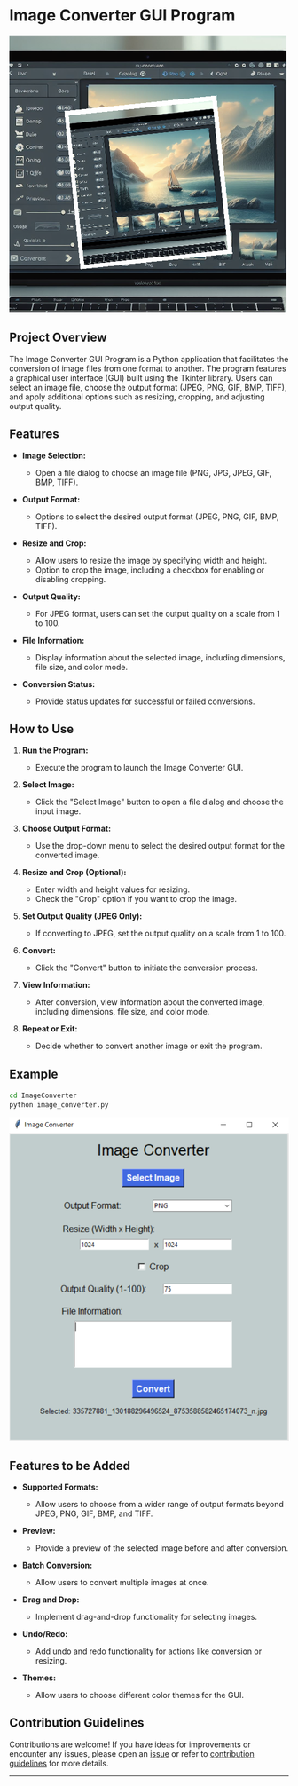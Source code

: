 # Image Converter GUI Program

![image converter](image-1.png)

## Project Overview

The Image Converter GUI Program is a Python application that facilitates the conversion of image files from one format to another. The program features a graphical user interface (GUI) built using the Tkinter library. Users can select an image file, choose the output format (JPEG, PNG, GIF, BMP, TIFF), and apply additional options such as resizing, cropping, and adjusting output quality.

## Features

- **Image Selection:**

  - Open a file dialog to choose an image file (PNG, JPG, JPEG, GIF, BMP, TIFF).

- **Output Format:**

  - Options to select the desired output format (JPEG, PNG, GIF, BMP, TIFF).

- **Resize and Crop:**

  - Allow users to resize the image by specifying width and height.
  - Option to crop the image, including a checkbox for enabling or disabling cropping.

- **Output Quality:**

  - For JPEG format, users can set the output quality on a scale from 1 to 100.

- **File Information:**

  - Display information about the selected image, including dimensions, file size, and color mode.

- **Conversion Status:**
  - Provide status updates for successful or failed conversions.

## How to Use

1. **Run the Program:**

   - Execute the program to launch the Image Converter GUI.

2. **Select Image:**

   - Click the "Select Image" button to open a file dialog and choose the input image.

3. **Choose Output Format:**

   - Use the drop-down menu to select the desired output format for the converted image.

4. **Resize and Crop (Optional):**

   - Enter width and height values for resizing.
   - Check the "Crop" option if you want to crop the image.

5. **Set Output Quality (JPEG Only):**

   - If converting to JPEG, set the output quality on a scale from 1 to 100.

6. **Convert:**

   - Click the "Convert" button to initiate the conversion process.

7. **View Information:**

   - After conversion, view information about the converted image, including dimensions, file size, and color mode.

8. **Repeat or Exit:**
   - Decide whether to convert another image or exit the program.

## Example

```bash
cd ImageConverter
python image_converter.py
```

![Output](image.png)

## Features to be Added

- **Supported Formats:**

  - Allow users to choose from a wider range of output formats beyond JPEG, PNG, GIF, BMP, and TIFF.

- **Preview:**

  - Provide a preview of the selected image before and after conversion.

- **Batch Conversion:**

  - Allow users to convert multiple images at once.

- **Drag and Drop:**

  - Implement drag-and-drop functionality for selecting images.

- **Undo/Redo:**

  - Add undo and redo functionality for actions like conversion or resizing.

- **Themes:**

  - Allow users to choose different color themes for the GUI.

## Contribution Guidelines

Contributions are welcome! If you have ideas for improvements or encounter any issues, please open an [issue](https://github.com/vrm-piyush/Acronym/issues) or refer to [contribution guidelines](../CONTRIBUTING.md) for more details.

---

